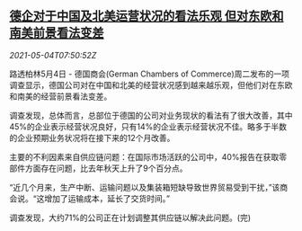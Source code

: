 <!--1620115263000-->
[德企对于中国及北美运营状况的看法乐观 但对东欧和南美前景看法变差](https://cn.reuters.com/article/germany-china-northamerica-companies-050-idCNKBS2CL0IH)
------

<div><i>2021-05-04T07:50:52Z</i></div><p>路透柏林5月4日 - 德国商会(German Chambers of Commerce)周二发布的一项调查显示，德国公司对在中国和北美的经营状况感到越来越乐观，但他们对在东欧和南美的经营前景看法变差。</p><p>调查发现，总体而言，总部位于德国的公司对业务现状的看法有了很大改善，其中45%的企业表示经营状况良好，只有14%的企业表示经营状况不佳。略多于半数的企业预期业务状况将在接下来的12个月改善。</p><p>主要的不利因素来自供应链问题：在国际市场活跃的公司中，40%报告在获取零部件方面存在问题，比去年秋天上升了9个百分点。</p><p>“近几个月来，生产中断、运输问题以及集装箱短缺导致世界贸易受到干扰，”该商会说。“这增加了运输成本，延长了交货时间。”</p><p>调查发现，大约71%的公司正在计划调整其供应链以解决此问题。(完)</p>
